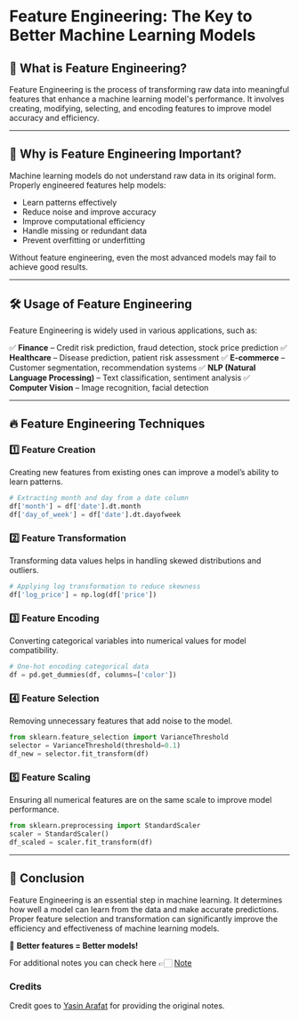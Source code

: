 # Feature Engineering: The Key to Better Machine Learning Models

## 📌 What is Feature Engineering?
Feature Engineering is the process of transforming raw data into meaningful features that enhance a machine learning model's performance. It involves creating, modifying, selecting, and encoding features to improve model accuracy and efficiency.

---
## 🚀 Why is Feature Engineering Important?
Machine learning models do not understand raw data in its original form. Properly engineered features help models:
- Learn patterns effectively
- Reduce noise and improve accuracy
- Improve computational efficiency
- Handle missing or redundant data
- Prevent overfitting or underfitting

Without feature engineering, even the most advanced models may fail to achieve good results.

---
## 🛠️ Usage of Feature Engineering
Feature Engineering is widely used in various applications, such as:

✅ **Finance** – Credit risk prediction, fraud detection, stock price prediction
✅ **Healthcare** – Disease prediction, patient risk assessment
✅ **E-commerce** – Customer segmentation, recommendation systems
✅ **NLP (Natural Language Processing)** – Text classification, sentiment analysis
✅ **Computer Vision** – Image recognition, facial detection

---
## 🔥 Feature Engineering Techniques

### 1️⃣ Feature Creation
Creating new features from existing ones can improve a model’s ability to learn patterns.
```python
# Extracting month and day from a date column
df['month'] = df['date'].dt.month
df['day_of_week'] = df['date'].dt.dayofweek
```

### 2️⃣ Feature Transformation
Transforming data values helps in handling skewed distributions and outliers.
```python
# Applying log transformation to reduce skewness
df['log_price'] = np.log(df['price'])
```

### 3️⃣ Feature Encoding
Converting categorical variables into numerical values for model compatibility.
```python
# One-hot encoding categorical data
df = pd.get_dummies(df, columns=['color'])
```

### 4️⃣ Feature Selection
Removing unnecessary features that add noise to the model.
```python
from sklearn.feature_selection import VarianceThreshold
selector = VarianceThreshold(threshold=0.1)
df_new = selector.fit_transform(df)
```

### 5️⃣ Feature Scaling
Ensuring all numerical features are on the same scale to improve model performance.
```python
from sklearn.preprocessing import StandardScaler
scaler = StandardScaler()
df_scaled = scaler.fit_transform(df)
```

---
## 🎯 Conclusion
Feature Engineering is an essential step in machine learning. It determines how well a model can learn from the data and make accurate predictions. Proper feature selection and transformation can significantly improve the efficiency and effectiveness of machine learning models.

🚀 **Better features = Better models!**




For additional notes you can check here 👉🏻 [Note](https://github.com/yasin-arafat-05/machine_learning/blob/main/note/23_feature_engg.md)

### Credits

Credit goes to [Yasin Arafat](https://github.com/yasin-arafat-05) for providing the original notes.
